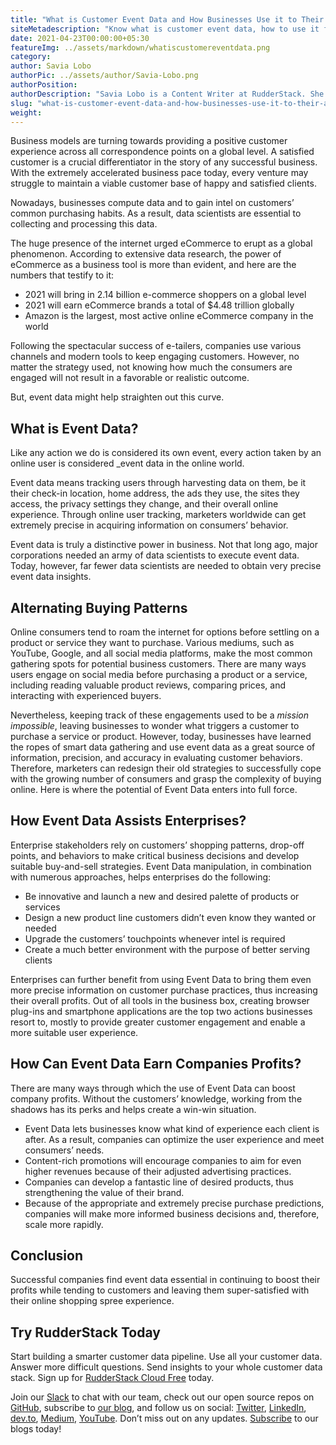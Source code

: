 ```yaml
---
title: "What is Customer Event Data and How Businesses Use it to Their Advantage?"
siteMetadescription: "Know what is customer event data, how to use it for improving your business, and more through this informative blog."
date: 2021-04-23T00:00:00+05:30
featureImg: ../assets/markdown/whatiscustomereventdata.png
category:
author: Savia Lobo
authorPic: ../assets/author/Savia-Lobo.png
authorPosition:
authorDescription: "Savia Lobo is a Content Writer at RudderStack. She is a techie at heart and loves to stay up to date with tech happenings across the globe. If she is not writing or reading, you will find her singing and composing songs."
slug: "what-is-customer-event-data-and-how-businesses-use-it-to-their-advantage"
weight: 
---
```


Business models are turning towards providing a positive customer experience across all correspondence points on a global level. A satisfied customer is a crucial differentiator in the story of any successful business. With the extremely accelerated business pace today, every venture may struggle to maintain a viable customer base of happy and satisfied clients. 

Nowadays, businesses compute data and to gain intel on customers’ common purchasing habits. As a result, data scientists are essential to collecting and processing this data.  


The huge presence of the internet urged eCommerce to erupt as a global phenomenon. According to extensive data research, the power of eCommerce as a business tool is more than evident, and here are the numbers that testify to it: 




*   2021 will bring in 2.14 billion e-commerce shoppers on a global level
*   2021 will earn eCommerce brands a total of $4.48 trillion globally
*   Amazon is the largest, most active online eCommerce company in the world


Following the spectacular success of e-tailers, companies use various channels and modern tools to keep engaging customers. However, no matter the strategy used, not knowing how much the consumers are engaged will not result in a favorable or realistic outcome.

But, event data might help straighten out this curve. 


## What is Event Data?

Like any action we do is considered its own event, every action taken by an online user is considered _event data in the online world. 

Event data means tracking users through harvesting data on them, be it their check-in location, home address, the ads they use, the sites they access, the privacy settings they change, and their overall online experience. Through online user tracking, marketers worldwide can get extremely precise in acquiring information on consumers’ behavior.

Event data is truly a distinctive power in business. Not that long ago, major corporations needed an army of data scientists to execute event data. Today, however, far fewer data scientists are needed to obtain very precise event data insights.


## Alternating Buying Patterns 


Online consumers tend to roam the internet for options before settling on a product or service they want to purchase. Various mediums, such as YouTube, Google, and all social media platforms, make the most common gathering spots for potential business customers. There are many ways users engage on social media before purchasing a product or a service, including reading valuable product reviews, comparing prices, and interacting with experienced buyers.  


Nevertheless, keeping track of these engagements used to be a _mission impossible_, leaving businesses to wonder what triggers a customer to purchase a service or product. However, today, businesses have learned the ropes of smart data gathering and use event data as a great source of information, precision, and accuracy in evaluating customer behaviors. Therefore, marketers can redesign their old strategies to successfully cope with the growing number of consumers and grasp the complexity of buying online. Here is where the potential of Event Data enters into full force.


## How Event Data Assists Enterprises? 


Enterprise stakeholders rely on customers’ shopping patterns, drop-off points, and behaviors to make critical business decisions and develop suitable buy-and-sell strategies. Event Data manipulation, in combination with numerous approaches, helps enterprises do the following: 




*   Be innovative and launch a new and desired palette of products or services
*   Design a new product line customers didn’t even know they wanted or needed
*   Upgrade the customers’ touchpoints whenever intel is required
*   Create a much better environment with the purpose of better serving clients


Enterprises can further benefit from using Event Data to bring them even more precise information on customer purchase practices, thus increasing their overall profits. Out of all tools in the business box, creating browser plug-ins and smartphone applications are the top two actions businesses resort to, mostly to provide greater customer engagement and enable a more suitable user experience.


## How Can Event Data Earn Companies Profits?

There are many ways through which the use of Event Data can boost company profits. Without the customers’ knowledge, working from the shadows has its perks and helps create a win-win situation.  




*   Event Data lets businesses know what kind of experience each client is after. As a result, companies can optimize the user experience and meet consumers’ needs. 
*   Content-rich promotions will encourage companies to aim for even higher revenues because of their adjusted advertising practices. 
*   Companies can develop a fantastic line of desired products, thus strengthening the value of their brand.
*   Because of the appropriate and extremely precise purchase predictions, companies will make more informed business decisions and, therefore, scale more rapidly.


## Conclusion

Successful companies find event data essential in continuing to boost their profits while tending to customers and leaving them super-satisfied with their online shopping spree experience.


## Try RudderStack Today

Start building a smarter customer data pipeline. Use all your customer data. Answer more difficult questions. Send insights to your whole customer data stack. Sign up for [RudderStack Cloud Free](https://app.rudderlabs.com/signup?type=freetrial) today. 


Join our [Slack](https://resources.rudderstack.com/join-rudderstack-slack) to chat with our team, check out our open source repos on [GitHub](https://github.com/rudderlabs), subscribe to [our blog](https://rudderstack.com/blog/), and follow us on social: [Twitter](https://twitter.com/RudderStack), [LinkedIn](https://www.linkedin.com/company/rudderlabs/), [dev.to](https://dev.to/rudderstack), [Medium](https://rudderstack.medium.com/), [YouTube](https://www.youtube.com/channel/UCgV-B77bV_-LOmKYHw8jvBw). Don’t miss out on any updates. [Subscribe](https://rudderstack.com/blog/) to our blogs today!
